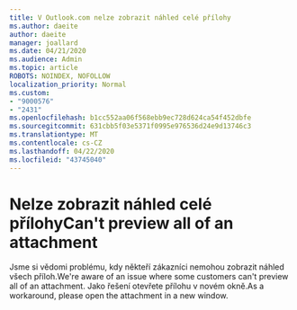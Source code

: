 ```yaml
---
title: V Outlook.com nelze zobrazit náhled celé přílohy
ms.author: daeite
author: daeite
manager: joallard
ms.date: 04/21/2020
ms.audience: Admin
ms.topic: article
ROBOTS: NOINDEX, NOFOLLOW
localization_priority: Normal
ms.custom:
- "9000576"
- "2431"
ms.openlocfilehash: b1cc552aa06f568ebb9ec728d624ca54f452dbfe
ms.sourcegitcommit: 631cbb5f03e5371f0995e976536d24e9d13746c3
ms.translationtype: MT
ms.contentlocale: cs-CZ
ms.lasthandoff: 04/22/2020
ms.locfileid: "43745040"
---
```

# <a name="cant-preview-all-of-an-attachment"></a><span data-ttu-id="45e02-102">Nelze zobrazit náhled celé přílohy</span><span class="sxs-lookup"><span data-stu-id="45e02-102">Can't preview all of an attachment</span></span>

<span data-ttu-id="45e02-103">Jsme si vědomi problému, kdy někteří zákazníci nemohou zobrazit náhled všech příloh.</span><span class="sxs-lookup"><span data-stu-id="45e02-103">We're aware of an issue where some customers can't preview all of an attachment.</span></span> <span data-ttu-id="45e02-104">Jako řešení otevřete přílohu v novém okně.</span><span class="sxs-lookup"><span data-stu-id="45e02-104">As a workaround, please open the attachment in a new window.</span></span>